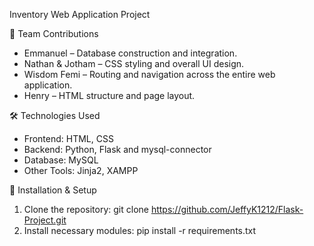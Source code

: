 Inventory Web Application Project

👥 Team Contributions
- Emmanuel – Database construction and integration.
- Nathan & Jotham – CSS styling and overall UI design.
- Wisdom Femi – Routing and navigation across the entire web application.
- Henry – HTML structure and page layout.

🛠️ Technologies Used
- Frontend: HTML, CSS  
- Backend:  Python, Flask and mysql-connector
- Database: MySQL 
- Other Tools: Jinja2, XAMPP

🚀 Installation & Setup
1. Clone the repository:
   git clone https://github.com/JeffyK1212/Flask-Project.git
2. Install necessary modules:
   pip install -r requirements.txt
   
